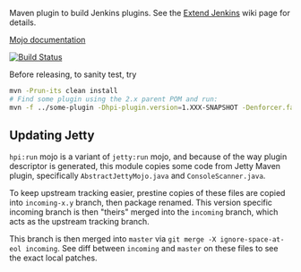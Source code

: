 Maven plugin to build Jenkins plugins.
See the [Extend Jenkins](https://wiki.jenkins-ci.org/display/JENKINS/Extend+Jenkins) wiki page for details.

[Mojo documentation](http://jenkinsci.github.io/maven-hpi-plugin/)

[![Build Status](https://jenkins.ci.cloudbees.com/job/plugins/job/maven-hpi-plugin/badge/icon)](https://jenkins.ci.cloudbees.com/job/plugins/job/maven-hpi-plugin/)

Before releasing, to sanity test, try

```bash
mvn -Prun-its clean install
# Find some plugin using the 2.x parent POM and run:
mvn -f ../some-plugin -Dhpi-plugin.version=1.XXX-SNAPSHOT -Denforcer.fail=false -DskipTests -DjenkinsHome=/tmp/sanity-check-maven-hpi-plugin clean package hpi:run
```


## Updating Jetty
`hpi:run` mojo is a variant of `jetty:run` mojo, and because of the way plugin descriptor is generated, this module copies some code from Jetty Maven plugin, specifically `AbstractJettyMojo.java` and `ConsoleScanner.java`.

To keep upstream tracking easier, prestine copies of these files are copied into `incoming-x.y` branch, then package renamed. This version specific incoming branch is then "theirs" merged into the `incoming` branch, which acts as the upstream tracking branch.

This branch is then merged into `master` via `git merge -X ignore-space-at-eol incoming`. See diff between `incoming` and `master` on these files to see the exact local patches.
